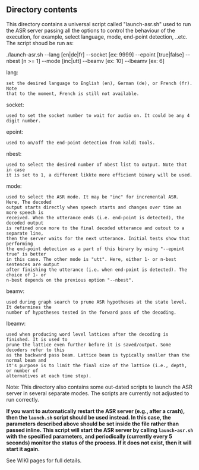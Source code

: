 

Directory contents
-------------------

This directory contains a universal script called "launch-asr.sh" used to run
the ASR server passing all the options to control the behaviour of the
execution, for example, select language, mode, end-point detection, ..etc.
The script shoud be run as:


./launch-asr.sh --lang [en|de|fr] --socket [ex: 9999] --epoint [true|false] --nbest [n >= 1] --mode [inc|utt] --beamv [ex: 10] --lbeamv [ex: 6] 

lang:

    set the desired language to English (en), German (de), or French (fr). Note
    that to the moment, French is still not available.


socket:

    used to set the socket number to wait for audio on. It could be any 4 digit number.

epoint:

    used to on/off the end-point detection from kaldi tools.

nbest:

    used to select the desired number of nbest list to output. Note that in case
    it is set to 1, a different likkte more efficient binary will be used.

mode:

    used to select the ASR mode. It may be "inc" for incremental ASR. Here, The decoded
    output starts directly when speech starts and changes over time as more speech is
    received. When the utterance ends (i.e. end-point is detected), the decoded output
    is refined once more to the final decoded utterance and outout to a separate line,
    then the server waits for the next utterance. Initial tests show that performing
    the end-point detection as a part of this binary by using "--epoint true" is better
    in this case. The other mode is "utt". Here, either 1- or n-best sentences are output
    after finishing the utterance (i.e. when end-point is detected). The choice of 1- or
    n-best depends on the previous option "--nbest".

beamv:

    used during graph search to prune ASR hypotheses at the state level. It determines the 
    number of hypotheses tested in the forward pass of the decoding.
    
lbeamv:

    used when producing word level lattices after the decoding is finished. It is used to 
    prune the lattice even further before it is saved/output. Some decoders refer to this 
    as the backward pass beam. Lattice beam is typically smaller than the normal beam and 
    it's purpose is to limit the final size of the lattice (i.e., depth, or number of 
    alternatives at each time step).

Note: This directory also contains some out-dated scripts to launch the ASR server in several
separate modes. The scripts are currently not adjusted to run correctly.

**If you want to automatically restart the ASR server (e.g., after a crash), then the `launch.sh` script should be used instead. In this case, the parameters described above should be set inside the file rather than passed inline. This script will start the ASR server by calling `launch-asr.sh` with the specified parameters, and periodically (currently every 5 seconds) monitor the status of the process. If it does not exist, then it will start it again.**

See WIKI pages for full details.
